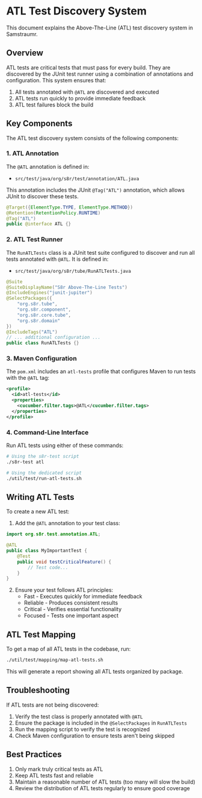 # ATL Test Discovery System

This document explains the Above-The-Line (ATL) test discovery system in Samstraumr.

## Overview

ATL tests are critical tests that must pass for every build. They are discovered by the JUnit test runner using a combination of annotations and configuration. This system ensures that:

1. All tests annotated with `@ATL` are discovered and executed
2. ATL tests run quickly to provide immediate feedback
3. ATL test failures block the build

## Key Components

The ATL test discovery system consists of the following components:

### 1. ATL Annotation

The `@ATL` annotation is defined in:
- `src/test/java/org/s8r/test/annotation/ATL.java`

This annotation includes the JUnit `@Tag("ATL")` annotation, which allows JUnit to discover these tests.

```java
@Target({ElementType.TYPE, ElementType.METHOD})
@Retention(RetentionPolicy.RUNTIME)
@Tag("ATL")
public @interface ATL {}
```

### 2. ATL Test Runner

The `RunATLTests` class is a JUnit test suite configured to discover and run all tests annotated with `@ATL`. It is defined in:
- `src/test/java/org/s8r/tube/RunATLTests.java`

```java
@Suite
@SuiteDisplayName("S8r Above-The-Line Tests")
@IncludeEngines("junit-jupiter")
@SelectPackages({
    "org.s8r.tube", 
    "org.s8r.component", 
    "org.s8r.core.tube", 
    "org.s8r.domain"
})
@IncludeTags("ATL")
// ... additional configuration ...
public class RunATLTests {}
```

### 3. Maven Configuration

The `pom.xml` includes an `atl-tests` profile that configures Maven to run tests with the `@ATL` tag:

```xml
<profile>
  <id>atl-tests</id>
  <properties>
    <cucumber.filter.tags>@ATL</cucumber.filter.tags>
  </properties>
</profile>
```

### 4. Command-Line Interface

Run ATL tests using either of these commands:

```bash
# Using the s8r-test script
./s8r-test atl

# Using the dedicated script
./util/test/run-atl-tests.sh
```

## Writing ATL Tests

To create a new ATL test:

1. Add the `@ATL` annotation to your test class:

```java
import org.s8r.test.annotation.ATL;

@ATL
public class MyImportantTest {
    @Test
    public void testCriticalFeature() {
        // Test code...
    }
}
```

2. Ensure your test follows ATL principles:
   - Fast - Executes quickly for immediate feedback
   - Reliable - Produces consistent results
   - Critical - Verifies essential functionality
   - Focused - Tests one important aspect

## ATL Test Mapping

To get a map of all ATL tests in the codebase, run:

```bash
./util/test/mapping/map-atl-tests.sh
```

This will generate a report showing all ATL tests organized by package.

## Troubleshooting

If ATL tests are not being discovered:

1. Verify the test class is properly annotated with `@ATL`
2. Ensure the package is included in the `@SelectPackages` in `RunATLTests`
3. Run the mapping script to verify the test is recognized
4. Check Maven configuration to ensure tests aren't being skipped

## Best Practices

1. Only mark truly critical tests as ATL
2. Keep ATL tests fast and reliable
3. Maintain a reasonable number of ATL tests (too many will slow the build)
4. Review the distribution of ATL tests regularly to ensure good coverage